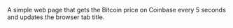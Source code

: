 A simple web page that gets the Bitcoin price on Coinbase every 5 seconds and updates the browser tab title.
